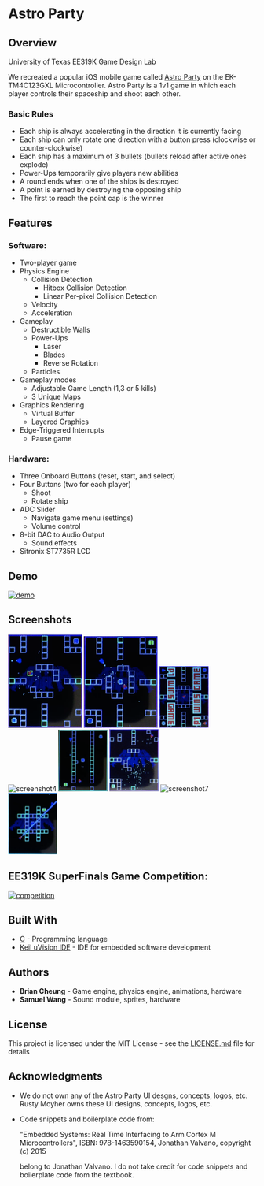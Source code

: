 # Astro Party

## Overview

University of Texas EE319K Game Design Lab

We recreated a popular iOS mobile game called [Astro Party](https://itunes.apple.com/us/app/astro-party/id904693943?mt=8) on the EK-TM4C123GXL Microcontroller.
Astro Party is a 1v1 game in which each player controls their spaceship and shoot each other. 

### Basic Rules
* Each ship is always accelerating in the direction it is currently facing
* Each ship can only rotate one direction with a button press (clockwise or counter-clockwise)
* Each ship has a maximum of 3 bullets (bullets reload after active ones explode)
* Power-Ups temporarily give players new abilities
* A round ends when one of the ships is destroyed
* A point is earned by destroying the opposing ship
* The first to reach the point cap is the winner

## Features

### Software:
* Two-player game
* Physics Engine
  * Collision Detection
    * Hitbox Collision Detection
    * Linear Per-pixel Collision Detection
  * Velocity 
  * Acceleration
* Gameplay
  * Destructible Walls
  * Power-Ups
    * Laser
    * Blades
    * Reverse Rotation
  * Particles
* Gameplay modes
  * Adjustable Game Length (1,3 or 5 kills)
  * 3 Unique Maps
* Graphics Rendering
  * Virtual Buffer
  * Layered Graphics
* Edge-Triggered Interrupts
  * Pause game

### Hardware:
* Three Onboard Buttons (reset, start, and select)
* Four Buttons (two for each player)
  * Shoot
  * Rotate ship
* ADC Slider
  * Navigate game menu (settings)
  * Volume control
* 8-bit DAC to Audio Output
  * Sound effects
* Sitronix ST7735R LCD

## Demo

[<img width="300" alt="demo" src="http://img.youtube.com/vi/q_EWK4ydNm0/0.jpg">](https://youtu.be/q_EWK4ydNm0)

## Screenshots

<img width="150" alt="screenshot1" src="https://github.com/b-cheung/Astro-Party/blob/master/screenshots/Astro%20Party%20Screenshot%201.png">
<img width="150" alt="screenshot2" src="https://github.com/b-cheung/Astro-Party/blob/master/screenshots/Astro%20Party%20Screenshot%202.png">
<img width="100" alt="screenshot3" src="https://github.com/b-cheung/Astro-Party/blob/master/screenshots/Astro%20Party%20Screenshot%203.png">
<img width="100" alt="screenshot4" src="https://github.com/b-cheung/Astro-Party/blob/master/screenshots/Astro%20Party%20Screenshot%204.png">
<img width="100" alt="screenshot5" src="https://github.com/b-cheung/Astro-Party/blob/master/screenshots/Astro%20Party%20Screenshot%205.png">
<img width="100" alt="screenshot6" src="https://github.com/b-cheung/Astro-Party/blob/master/screenshots/Astro%20Party%20Screenshot%206.png">
<img width="100" alt="screenshot7" src="https://github.com/b-cheung/Astro-Party/blob/master/screenshots/Astro%20Party%20Screenshot%207.png">
<img width="100" alt="screenshot8" src="https://github.com/b-cheung/Astro-Party/blob/master/screenshots/Astro%20Party%20Screenshot%208.png">

## EE319K SuperFinals Game Competition:

[<img width="300" alt="competition" src="http://img.youtube.com/vi/ogT-apOq7TE/1.jpg">](https://youtu.be/ogT-apOq7TE)

## Built With

* [C](https://en.wikipedia.org/wiki/C_(programming_language)) - Programming language
* [Keil uVision IDE](http://www2.keil.com/mdk5/uvision/) - IDE for embedded software development

## Authors

* **Brian Cheung** - Game engine, physics engine, animations, hardware
* **Samuel Wang** - Sound module, sprites, hardware

## License

This project is licensed under the MIT License - see the [LICENSE.md](LICENSE.md) file for details

## Acknowledgments

* We do not own any of the Astro Party UI desgns, concepts, logos, etc. Rusty Moyher owns these UI designs, concepts, logos, etc.
* Code snippets and boilerplate code from:

  "Embedded Systems: Real Time Interfacing to Arm Cortex M Microcontrollers", ISBN: 978-1463590154, Jonathan Valvano, copyright (c) 2015 

  belong to Jonathan Valvano. I do not take credit for code snippets and boilerplate code from the textbook.
